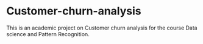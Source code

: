 # Customer-churn-analysis
This is an academic project on Customer churn analysis for the course Data science and Pattern Recognition. 
